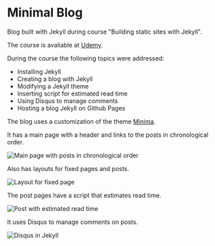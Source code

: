 
# Minimal Blog

Blog built with Jekyll during course "Building static sites with Jekyll".

The course is avaliable at [Udemy](https://www.udemy.com/criando-sites-estaticos-com-jekyll/).

During the course the following topics were addressed:

- Installing Jekyll
- Creating a blog with Jekyll
- Modifying a Jekyll theme
- Inserting script for estimated read time
- Using Disqus to manage comments
- Hosting a blog Jekyll on Github Pages

The blog uses a customization of the theme [Minima](https://jekyll.github.io/minima/).

It has a main page with a header and links to the posts in chronological order.

![Main page with posts in chronological order](https://lh3.googleusercontent.com/yPITF0goQoTHkExLx-uKEiCPCD6765wVT2Qvwk16b8xrdqNw4w0ghTlhdjBAf4tKWs2DplcJes_VILE=w1366-h632)

Also has layouts for fixed pages and posts.

![Layout for fixed page](https://lh3.googleusercontent.com/ED1qIMtD8HkZrbRLEkN5WZM9n-Wd9Z150Y35yRh3_5KcdO9DCrA7Mvgd4GQ_YWuNiSK67tjMqw-CNy8=w1366-h632)

The post pages have a script that estimates read time.

![Post with estimated read time](https://lh4.googleusercontent.com/_NQ3nU8iiAlD9jClzoe7wgYO77xgICpLM2Sj-SWwwH5i4bp4LfA_VOcqYBH8quSCxXim8TGWvKHK4C0=w1366-h632)

It uses Disqus to manage comments on posts.

![Disqus in Jekyll](https://lh4.googleusercontent.com/Q1NZ_6iKfPrU7uA3ABBJgxeA7q6UNrq790hRJj0avXKZLpGLzG_O5HWwi1cgA4-wBB71Gq4_6k0X2So=w1366-h632)